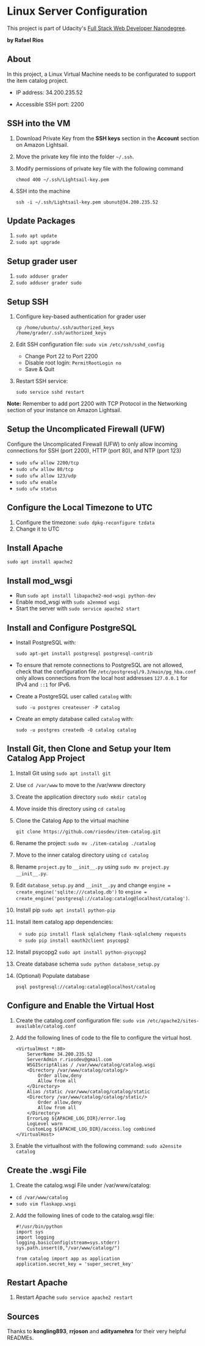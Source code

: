 # Linux Server Configuration

This project is part of Udacity's [Full Stack Web Developer Nanodegree](https://www.udacity.com/course/full-stack-web-developer-nanodegree--nd004).

**by Rafael Rios**

## About

In this project, a Linux Virtual Machine needs to be configurated to support the item catalog project.

- IP address: 34.200.235.52

- Accessible SSH port: 2200

## SSH into the VM

1. Download Private Key from the __SSH keys__ section in the __Account__ section on Amazon Lightsail.
2. Move the private key file into the folder `~/.ssh`.
3. Modify permissions of private key file with the following command

    ```chmod 400 ~/.ssh/Lightsail-key.pem```
4. SSH into the machine

    ```ssh -i ~/.ssh/Lightsail-key.pem ubunut@34.200.235.52```

## Update Packages

1. `sudo apt update`
2. `sudo apt upgrade`

## Setup grader user

1. `sudo adduser grader`
2. `sudo adduser grader sudo`

## Setup SSH

1. Configure key-based authentication for grader user

    `cp /home/ubuntu/.ssh/authorized_keys /home/grader/.ssh/authorized_keys`
2. Edit SSH configuration file:
    `sudo vim /etc/ssh/sshd_config`
    - Change Port 22 to Port 2200
    - Disable root login: `PermitRootLogin no`
    - Save & Quit
3. Restart SSH service:

    `sudo service sshd restart`

__Note:__ Remember to add port 2200 with TCP Protocol in the Networking section of your instance on Amazon Lightsail.

## Setup the Uncomplicated Firewall (UFW)

Configure the Uncomplicated Firewall (UFW) to only allow incoming connections for SSH (port 2200), HTTP (port 80), and NTP (port 123)

- `sudo ufw allow 2200/tcp`
- `sudo ufw allow 80/tcp`
- `sudo ufw allow 123/udp`
- `sudo ufw enable`
- `sudo ufw status`

## Configure the Local Timezone to UTC

1. Configure the timezone: `sudo dpkg-reconfigure tzdata`
2. Change it to UTC

## Install Apache

  `sudo apt install apache2`

## Install mod_wsgi

- Run `sudo apt install libapache2-mod-wsgi python-dev`
- Enable mod_wsgi with `sudo a2enmod wsgi`
- Start the server with `sudo service apache2 start`

## Install and Configure PostgreSQL

- Install PostgreSQL with:

   `sudo apt-get install postgresql postgresql-contrib`
- To ensure that remote connections to PostgreSQL are not allowed, check that the configuration file `/etc/postgresql/9.3/main/pg_hba.conf` only allows connections from the local host addresses `127.0.0.1` for IPv4 and `::1` for IPv6.
- Create a PostgreSQL user called `catalog` with:

    `sudo -u postgres createuser -P catalog`
- Create an empty database called `catalog` with:

    `sudo -u postgres createdb -O catalog catalog`

## Install Git, then Clone and Setup your Item Catalog App Project

1. Install Git using `sudo apt install git`
2. Use `cd /var/www` to move to the /var/www directory
3. Create the application directory `sudo mkdir catalog`
4. Move inside this directory using `cd catalog`
5. Clone the Catalog App to the virtual machine

    `git clone https://github.com/riosdev/item-catalog.git`
6. Rename the project: `sudo mv ./item-catalog ./catalog`
7. Move to the inner catalog directory using `cd catalog`
8. Rename `project.py` to `__init__.py` using `sudo mv project.py __init__.py`.
9. Edit `database_setup.py` and `__init__.py` and change `engine = create_engine('sqlite:///catalog.db')` to `engine = create_engine('postgresql://catalog:catalog@localhost/catalog')`.
10. Install pip `sudo apt install python-pip`
11. Install item catalog app dependencies:
    - `sudo pip install flask sqlalchemy flask-sqlalchemy requests`
    - `sudo pip install oauth2client psycopg2`
12. Install psycopg2 `sudo apt install python-psycopg2`
13. Create database schema `sudo python database_setup.py`
14. (Optional) Populate database

    `psql postgresql://catalog:catalog@localhost/catalog`

## Configure and Enable the Virtual Host

1. Create the catalog.conf configuration file: `sudo vim /etc/apache2/sites-available/catalog.conf`
2. Add the following lines of code to the file to configure the virtual host.

    ```
    <VirtualHost *:80>
        ServerName 34.200.235.52
        ServerAdmin r.riosdev@gmail.com
        WSGIScriptAlias / /var/www/catalog/catalog.wsgi
        <Directory /var/www/catalog/catalog/>
            Order allow,deny
            Allow from all
        </Directory>
        Alias /static /var/www/catalog/catalog/static
        <Directory /var/www/catalog/catalog/static/>
            Order allow,deny
            Allow from all
        </Directory>
        ErrorLog ${APACHE_LOG_DIR}/error.log
        LogLevel warn
        CustomLog ${APACHE_LOG_DIR}/access.log combined
    </VirtualHost>
    ```
3. Enable the virtualhost with the following command: `sudo a2ensite catalog`

## Create the .wsgi File

1. Create the catalog.wsgi File under /var/www/catalog:
- `cd /var/www/catalog`
- `sudo vim flaskapp.wsgi`
2. Add the following lines of code to the catalog.wsgi file:

    ```
    #!/usr/bin/python
    import sys
    import logging
    logging.basicConfig(stream=sys.stderr)
    sys.path.insert(0,"/var/www/catalog/")

    from catalog import app as application
    application.secret_key = 'super_secret_key'
    ```

## Restart Apache

1. Restart Apache `sudo service apache2 restart`

## Sources

Thanks to **kongling893**, **rrjoson** and **adityamehra** for their very helpful READMEs.
